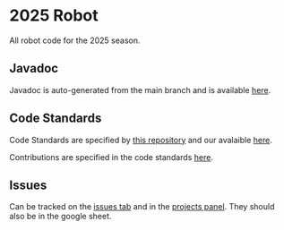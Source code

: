# 2025 Robot
All robot code for the 2025 season.

## Javadoc
Javadoc is auto-generated from the main branch and is available [here](https://roboblazers7617.github.io/2025Robot/index.html).

## Code Standards
Code Standards are specified by [this repository](https://github.com/roboblazers7617/code-standards) and our avalaible [here](https://roboblazers7617.github.io/code-standards/).

Contributions are specified in the code standards [here](https://roboblazers7617.github.io/code-standards/docs/git-workflow.html).

## Issues
Can be tracked on the [issues tab](https://github.com/roboblazers7617/2025Robot/issues) and in the [projects panel](https://github.com/orgs/roboblazers7617/projects/6). They should also be in the google sheet. 

